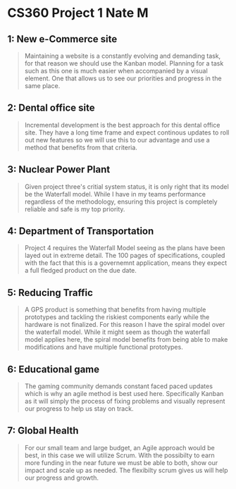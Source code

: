 # CS360 Project 1 Nate M

## 1: New e-Commerce site
> Maintaining a website is a constantly evolving and demanding task, for that reason we should use the Kanban model. Planning for a task such as this one is much easier when accompanied by a visual element. One that allows us to see our priorities and progress in the same place. 

## 2: Dental office site
> Incremental development is the best approach for this dental office site. They have a long time frame and expect continous updates to roll out new features so we will use this to our advantage and use a method that benefits from that criteria. 

## 3: Nuclear Power Plant
> Given project three's critial system status, it is only right that its model be the Waterfall model. While I have in my teams performance regardless of the methodology, ensuring this project is completely reliable and safe is my top priority. 

## 4: Department of Transportation
> Project 4 requires the Waterfall Model seeing as the plans have been layed out in extreme detail. The 100 pages of specifications, coupled with the fact that this is a governemnt application, means they expect a full fledged product on the due date. 

## 5: Reducing Traffic
> A GPS product is something that benefits from having multiple prototypes and tackling the riskiest components early while the hardware is not finalized. For this reason I have the spiral model over the waterfall model. While it might seem as though the waterfall model applies here, the spiral model benefits from being able to make modifications and have multiple functional prototypes. 

## 6: Educational game
> The gaming community demands constant faced paced updates which is why an agile method is best used here. Specifically Kanban as it will simply the process of fixing problems and visually represent our progress to help us stay on track. 

## 7: Global Health
> For our small team and large budget, an Agile approach would be best, in this case we will utilize Scrum. With the possibilty to earn more funding in the near future we must be able to both, show our impact and scale up as needed. The flexibilty scrum gives us will help our progress and growth. 
